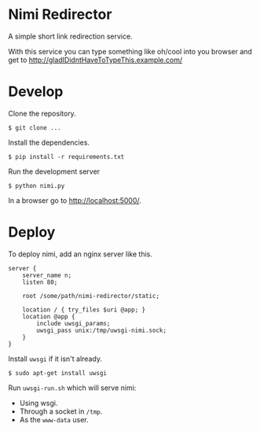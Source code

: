 # Nimi Redirector

A simple short link redirection service.

With this service you can type something like oh/cool
into you browser and get to http://gladIDidntHaveToTypeThis.example.com/


# Develop

Clone the repository.

    $ git clone ...

Install the dependencies.

    $ pip install -r requirements.txt

Run the development server

    $ python nimi.py

In a browser go to [http://localhost:5000/](http://localhost:5000/).


# Deploy

To deploy nimi, add an nginx server like this.

```
server {
	server_name n;
	listen 80;

	root /some/path/nimi-redirector/static;

	location / { try_files $uri @app; }
	location @app {
		include uwsgi_params;
		uwsgi_pass unix:/tmp/uwsgi-nimi.sock;
	}
}
```

Install `uwsgi` if it isn't already.

    $ sudo apt-get install uwsgi

Run `uwsgi-run.sh` which will serve nimi:

- Using wsgi.
- Through a socket in `/tmp`.
- As the `www-data` user.
